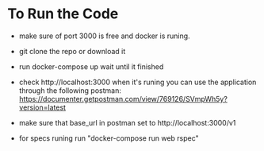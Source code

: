 # To Run the Code

* make sure of port 3000 is free and docker is runing.

* git clone the repo or download it

* run docker-compose up wait until it finished

* check http://localhost:3000 when it's runing you can use the application through the following postman:
https://documenter.getpostman.com/view/769126/SVmpWh5y?version=latest

* make sure that base_url in postman set to http://localhost:3000/v1

* for specs runing run "docker-compose run web rspec"